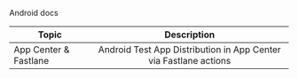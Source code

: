 Android docs

|Topic|Description|
|---|:---:|
|App Center & Fastlane|Android Test App Distribution in App Center via Fastlane actions|
